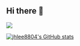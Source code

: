 ## Hi there 👋
![](https://komarev.com/ghpvc/?username=jhlee8804&style=flat)

<!--
**jhlee8804/jhlee8804** is a ✨ _special_ ✨ repository because its `README.md` (this file) appears on your GitHub profile.

Here are some ideas to get you started:

- 🔭 I’m currently working on ...
- 🌱 I’m currently learning ...
- 👯 I’m looking to collaborate on ...
- 🤔 I’m looking for help with ...
- 💬 Ask me about ...
- 📫 How to reach me: ...
- 😄 Pronouns: ...
- ⚡ Fun fact: ...
-->



[![jhlee8804's GitHub stats](https://github-readme-stats.vercel.app/api?username=jhlee8804)](https://github.com/anuraghazra/github-readme-stats)

